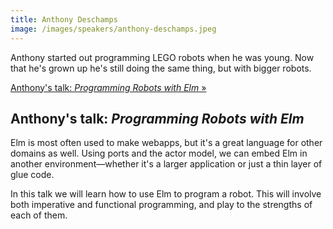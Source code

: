 ```yaml
---
title: Anthony Deschamps
image: /images/speakers/anthony-deschamps.jpeg
---
```


Anthony started out programming LEGO robots when he was young. Now that he's grown up he's still doing the same thing, but with bigger robots.

[Anthony's talk: *Programming Robots with Elm* &raquo;](directive:more)

## Anthony's talk: *Programming Robots with Elm*

Elm is most often used to make webapps, but it's a great language for other domains as well. Using ports and the actor model, we can embed Elm in another environment&mdash;whether it's a larger application or just a thin layer of glue code.

In this talk we will learn how to use Elm to program a robot. This will involve both imperative and functional programming, and play to the strengths of each of them.
